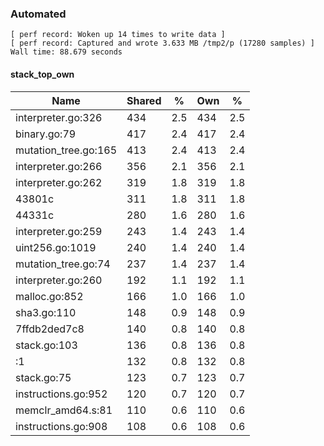 ### Automated

```
[ perf record: Woken up 14 times to write data ]
[ perf record: Captured and wrote 3.633 MB /tmp2/p (17280 samples) ]
Wall time: 88.679 seconds
```

#### stack_top_own

Name                                                | Shared |   %   | Own |   %
----------------------------------------------------|--------|-------|-----|------
interpreter.go:326                                  |    434 |   2.5 | 434 |   2.5
binary.go:79                                        |    417 |   2.4 | 417 |   2.4
mutation_tree.go:165                                |    413 |   2.4 | 413 |   2.4
interpreter.go:266                                  |    356 |   2.1 | 356 |   2.1
interpreter.go:262                                  |    319 |   1.8 | 319 |   1.8
43801c                                              |    311 |   1.8 | 311 |   1.8
44331c                                              |    280 |   1.6 | 280 |   1.6
interpreter.go:259                                  |    243 |   1.4 | 243 |   1.4
uint256.go:1019                                     |    240 |   1.4 | 240 |   1.4
mutation_tree.go:74                                 |    237 |   1.4 | 237 |   1.4
interpreter.go:260                                  |    192 |   1.1 | 192 |   1.1
malloc.go:852                                       |    166 |   1.0 | 166 |   1.0
sha3.go:110                                         |    148 |   0.9 | 148 |   0.9
7ffdb2ded7c8                                        |    140 |   0.8 | 140 |   0.8
stack.go:103                                        |    136 |   0.8 | 136 |   0.8
<autogenerated>:1                                   |    132 |   0.8 | 132 |   0.8
stack.go:75                                         |    123 |   0.7 | 123 |   0.7
instructions.go:952                                 |    120 |   0.7 | 120 |   0.7
memclr_amd64.s:81                                   |    110 |   0.6 | 110 |   0.6
instructions.go:908                                 |    108 |   0.6 | 108 |   0.6
